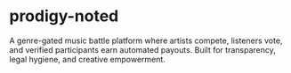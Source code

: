 # prodigy-noted
A genre-gated music battle platform where artists compete, listeners vote, and verified participants earn automated payouts. Built for transparency, legal hygiene, and creative empowerment.
